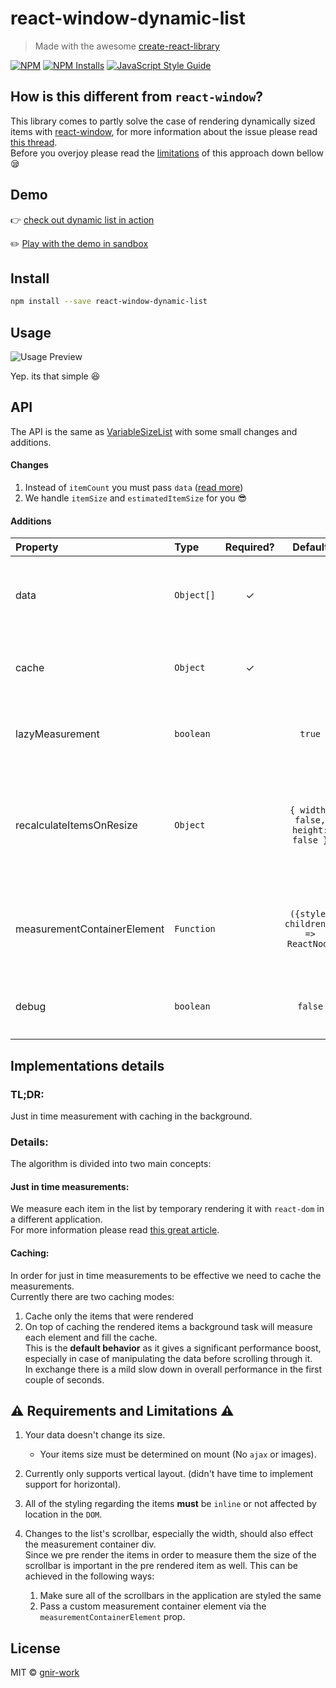 # react-window-dynamic-list

> Made with the awesome [create-react-library](https://github.com/transitive-bullshit/create-react-library)

[![NPM](https://img.shields.io/npm/v/react-window-dynamic-list.svg)](https://www.npmjs.com/package/react-window-dynamic-list) [![NPM Installs](https://img.shields.io/npm/dw/react-window-dynamic-list?label=NPM%20installs)](https://www.npmjs.com/package/react-window-dynamic-list) [![JavaScript Style Guide](https://img.shields.io/badge/code_style-standard-brightgreen.svg)](https://standardjs.com)

## How is this different from `react-window`?

This library comes to partly solve the case of rendering dynamically sized items with [react-window](https://github.com/bvaughn/react-window),
for more information about the issue please read [this thread](https://github.com/bvaughn/react-window/issues/6).  
Before you overjoy please read the [limitations](#warning-requirements-and-limitations-warning) of this approach down bellow :sleepy:

## Demo

👉 [check out dynamic list in action](https://gnir-work.github.io/react-window-dynamic-list/)

:pencil2: [Play with the demo in sandbox](https://codesandbox.io/s/react-window-dynamic-list-example-iwvis?file=/src/App.js)

## Install

```bash
npm install --save react-window-dynamic-list
```

## Usage

![Usage Preview](docs/carbon.png)

Yep. its that simple :satisfied:

## API

The API is the same as [VariableSizeList](https://react-window.now.sh/#/api/VariableSizeList) with some small changes and additions.

#### Changes

1. Instead of `itemCount` you must pass `data` ([read more](#additions))
2. We handle `itemSize` and `estimatedItemSize` for you :sunglasses:

#### Additions

| Property                | Type     | Required? |             Default             | Description                                                                                                                                                  |
| :---------------------- | :------- | :-------: | :-----------------------------: | :----------------------------------------------------------------------------------------------------------------------------------------------------------- |
| data                    | `Object[]` |     ✓     |                                 | All of the data that will be displayed in the list. <br />Each `object` must contain an unique `id` field.<br />For example: `[{id: 1, ...}, {id: 2, ....}`] |
| cache                   | `Object` |     ✓     |                                 | The cache object which the list will use for caching the calculated sizes.<br />Check the [example](#usage) for how to create it.                            |
| lazyMeasurement         | `boolean` |           |             `true`              | Whether the application should fill the cache in the background.<br />For more information read the [caching section](#caching).                       |
| recalculateItemsOnResize | `Object` |           | `{ width: false, height: false }` | Whether the list should recalculate the items size if its own size has changed. This value __should not__ change from its initial one.<br/>Currently the feature is supported but far from perfect, therefore it is disabled by default. |
| measurementContainerElement | `Function` |           | `({style, children}) => ReactNode` | A custom container element in which the elements will be rendered for measuring. Especially useful for changing the [scrollbar width](#warning-requirements-and-limitations-warning). <br/>You **must** pass the `style` prop to your element. |
| debug | `boolean` |           | `false` | Whether the measurement layer should be visible, useful for debugging a custom `measurementContainerElement` |

## Implementations details

### TL;DR:

Just in time measurement with caching in the background.

### Details:

The algorithm is divided into two main concepts:

#### Just in time measurements:

We measure each item in the list by temporary rendering it with `react-dom` in a different application.  
For more information please read [this great article](https://medium.com/trabe/measuring-non-rendered-elements-in-react-with-portals-c5b7c51aec25).

#### Caching:

In order for just in time measurements to be effective we need to cache the measurements.  
Currently there are two caching modes:

1. Cache only the items that were rendered
2. On top of caching the rendered items a background task will measure each element and fill the cache.  
   This is the **default behavior** as it gives a significant performance boost, especially in case of manipulating the data before scrolling through it.  
   In exchange there is a mild slow down in overall performance in the first couple of seconds.

## :warning: Requirements and Limitations :warning:

1. Your data doesn't change its size.
   
   - Your items size must be determined on mount (No `ajax` or images).
   
2. Currently only supports vertical layout. (didn't have time to implement support for horizontal).

3. All of the styling regarding the items **must** be `inline` or not affected by location in the `DOM`.

4. Changes to the list's scrollbar, especially the width, should also effect the measurement container div.  
   Since we pre render the items in order to measure them the size of the scrollbar is important in the pre rendered item as well. This can be achieved in the following ways:

   1. Make sure all of the scrollbars in the application are styled the same
   2. Pass a custom measurement container element via the `measurementContainerElement` prop.

## License

MIT © [gnir-work](https://github.com/gnir-work)
